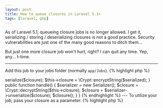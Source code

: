 ```yaml
---
layout: post
title: How to queue closures in Laravel 5.1+
tags: [laravel, php]
---
```


As of Laravel 5.1, queueing closure jobs is no longer allowed.
I get it, serializing / storing / deserializing closures is not a good practice. 
Security vulnerabilities are just one of the many good reasons to ditch them...

But just one more closure job won't hurt, right? I can quit any time. Yep, any... t-time.

---
Add this job to your jobs folder (normally `app/Jobs`).
{% highlight php %}
<?php

namespace App\Jobs;

use App\Models\Atomic;
use Illuminate\Contracts\Queue\ShouldQueue;
use SuperClosure\Serializer;

class ClosureJob extends Command implements ShouldQueue
{
    protected $closure;

    public function __construct(\Closure $closure)
    {
        $serializer = new Serializer();
        
        $serialized = $serializer->serialize($closure);

        $this->closure = \Crypt::encryptString($serialized);
    }

    public function handle()
    {
        $serializer = new Serializer();

        $closure = \Crypt::decryptString($this->closure);

        $closure = $serializer->unserialize($closure);

        $closure();
    }
}
{% endhighlight %}

---
To utilize your job, pass your closure as a parameter.

{% highlight php %}
<?php

use App\Jobs\ClosureJob;

\Queue::push(new ClosureJob(function() {
    // do something...
}));

{% endhighlight %}